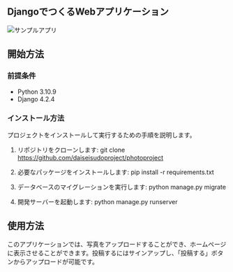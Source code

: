 ## DjangoでつくるWebアプリケーション

![サンプルアプリ](https://private-user-images.githubusercontent.com/135807730/328080444-4063da19-b311-40b4-ba95-316724871d76.png?jwt=eyJhbGciOiJIUzI1NiIsInR5cCI6IkpXVCJ9.eyJpc3MiOiJnaXRodWIuY29tIiwiYXVkIjoicmF3LmdpdGh1YnVzZXJjb250ZW50LmNvbSIsImtleSI6ImtleTUiLCJleHAiOjE3MTQ5NzA5ODYsIm5iZiI6MTcxNDk3MDY4NiwicGF0aCI6Ii8xMzU4MDc3MzAvMzI4MDgwNDQ0LTQwNjNkYTE5LWIzMTEtNDBiNC1iYTk1LTMxNjcyNDg3MWQ3Ni5wbmc_WC1BbXotQWxnb3JpdGhtPUFXUzQtSE1BQy1TSEEyNTYmWC1BbXotQ3JlZGVudGlhbD1BS0lBVkNPRFlMU0E1M1BRSzRaQSUyRjIwMjQwNTA2JTJGdXMtZWFzdC0xJTJGczMlMkZhd3M0X3JlcXVlc3QmWC1BbXotRGF0ZT0yMDI0MDUwNlQwNDQ0NDZaJlgtQW16LUV4cGlyZXM9MzAwJlgtQW16LVNpZ25hdHVyZT05MDMwNDFhZGZhOGY4MWUxMjJkZTBiZGQyZjk1MzA4NDRjMzU3ZmNhOGY4MzBmNzYwMDk2NDBmMDRhZmZiMTliJlgtQW16LVNpZ25lZEhlYWRlcnM9aG9zdCZhY3Rvcl9pZD0wJmtleV9pZD0wJnJlcG9faWQ9MCJ9.GfFFWw39TNV0ua2ZBXLEMSXFgngeXJ0tBg7688QwcwY)

## 開始方法

### 前提条件

- Python 3.10.9
- Django 4.2.4

### インストール方法

プロジェクトをインストールして実行するための手順を説明します。

1. リポジトリをクローンします:
git clone https://github.com/daiseisudoproject/photoproject

2. 必要なパッケージをインストールします:
pip install -r requirements.txt

3. データベースのマイグレーションを実行します:
python manage.py migrate

4. 開発サーバーを起動します:
python manage.py runserver

## 使用方法

このアプリケーションでは、写真をアップロードすることができ、ホームページに表示させることができます。投稿するにはサインアップし、「投稿する」ボタンからアップロードが可能です。